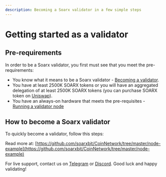 ```yaml
---
description: Becoming a Soarx validator in a few simple steps
---
```


# Getting started as a validator

## Pre-requirements

In order to be a Soarx validator, you first must see that you meet the pre-requirements:

* You know what it means to be a Soarx validator - [Becoming a validator](how-to-become-a-validator.md#what-it-means-to-be-a-validator).
* You have at least 2500K SOARX tokens or you will have an aggregated delegation of at least 2500K SOARX tokens \(you can purchase SOARX token on [Uniswap](https://uniswap.exchange/swap/0x970b9bb2c0444f5e81e9d0efb84c8ccdcdcaf84d)\).
* You have an always-on hardware that meets the pre-requisites - [Running a validator node](run-your-own-validator.md#pre-requisites)

## How to become a Soarx validator

To quickly become a validator, follow this steps:

Read more at: [https://github.com/soarxbit/CoinNetwork/tree/master/node-example](https://github.com/soarxbit/CoinNetwork/tree/master/node-example)

For live support, contact us on [Telegram](https://t.me/) or [Discord](https://discord.gg/). Good luck and happy validating!


